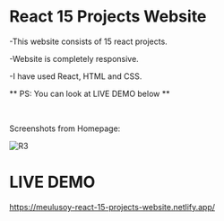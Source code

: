 # React 15 Projects Website

-This website consists of 15 react projects.

-Website is completely responsive.

-I have used React, HTML and CSS.


** PS: You can look at LIVE DEMO below **

<br>

Screenshots from Homepage:

![R3](https://github.com/MEminUlusoy/GymProject/assets/68780064/85f6e8de-3bd8-42b7-8a17-65c9aaa0239a)

<h1>LIVE DEMO</h1>

https://meulusoy-react-15-projects-website.netlify.app/
